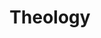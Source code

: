 ---
title: "Theology"
canonical: "skill/theology"
lists:
    - druid-loresheet
tier: 1
min_type: "druid-x/all"
osp_cost: 10
---